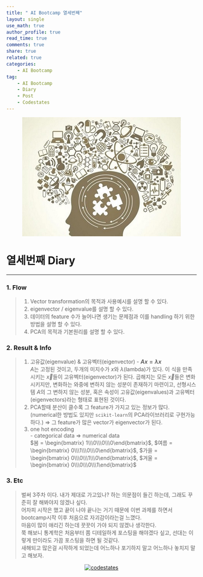 ```yaml
---
title: " AI Bootcamp 열세번째"
layout: single
use_math: true
author_profile: true
read_time: true
comments: true
share: true
related: true
categories:
    - AI Bootcamp
tag:
    - AI Bootcamp
    - Diary
    - Post
    - Codestates
---
```

<p align="center">
  <img src="/assets/img/post/AIbootcamp.jpg" alt="AI Bootcamp"/>
</p>  

# 열세번째 Diary  
---  

### 1. Flow  

> 1. Vector transformation의 목적과 사용예시를 설명 할 수 있다.
> 2. eigenvector / eigenvalue를 설명 할 수 있다.
> 3. 데이터의 feature 수가 늘어나면 생기는 문제점과 이를 handling 하기 위한 방법을 설명 할 수 있다.
> 4. PCA의 목적과 기본원리를 설명 할 수 있다.  

### 2. Result & Info  

> 1. 고유값(eigenvalue) & 고유벡터(eigenvector)
    - **$Ax=\lambda x$**    
    $A$는 고정된 것이고, 두개의 미지수가 $x$와 $\lambda$(lambda)가 있다. 이 식을 만족시키는 $\vec{x}$들이 고유벡터(eigenvector)가 된다. 곱해지는 모든 $\vec{x}$들은 변화시키지만, 변화하는 와중에 변하지 않는 성분이 존재하기 마련이고, 선형시스템 $A$의 그 변하지 않는 성분, 혹은 속성이 고유값(eigenvalues)과 고유벡터(eigenvectors)라는 형태로 표현된 것이다. 
> 2. PCA할때 분산이 클수록 그 feature가 가지고 있는 정보가 많다. (numerical한 방법도 있지만 `scikit-learn`의 PCA라이브러리로 구현가능하다.) $\Rightarrow$ 그 feature가 많은 vector가 eigenvector가 된다.  
> 3. one hot encoding  
    - categorical data $\Rightarrow$ numerical data  
    $봄 = \begin{bmatrix} 1\\\0\\\0\\\0\end{bmatrix}$, $여름 = \begin{bmatrix} 0\\\1\\\0\\\0\end{bmatrix}$, $가을 = \begin{bmatrix} 0\\\0\\\1\\\0\end{bmatrix}$, $겨울 = \begin{bmatrix} 0\\\0\\\0\\\1\end{bmatrix}$  
    
### 3. Etc  

> 벌써 3주차 이다. 내가 제대로 가고있나? 하는 의문점이 들긴 하는데, 그래도 꾸준히 잘 해봐야지 않겠나 싶다.  
> 어차피 시작은 했고 끝이 나야 끝나는 거기 때문에 이번 과제를 하면서 bootcamp시작 이후 처음으로 자괴감이라는걸 느꼈다.  
> 마음이 많이 애리긴 하는데 꿋꿋이 가야 되지 않겠나 생각한다.  
> 쭉 해보니 통계학은 처음부터 쫌 디테일하게 포스팅을 해야겠다 싶고, 선대는 이렇게 만이라도 가끔 포스팅을 하면 될 것같다.  
> 새해되고 많은걸 시작하게 되었는데 어느하나 포기하지 말고 어느하나 놓치지 말고 해보자.

<p align="center">
    <a href="https://codestates.com" target = "_blank">
        <img src="https://i.imgur.com/RDAD11M.png" 
        width="300" height="300"
        alt="codestates"/>
    </a>
</p> 